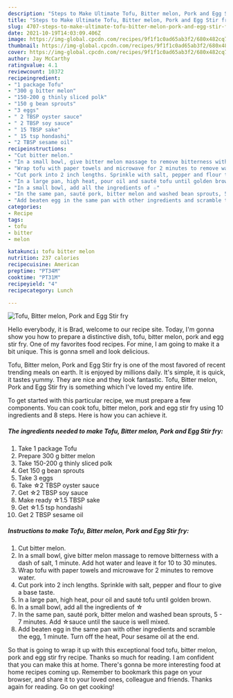 ```yaml
---
description: "Steps to Make Ultimate Tofu, Bitter melon, Pork and Egg Stir fry"
title: "Steps to Make Ultimate Tofu, Bitter melon, Pork and Egg Stir fry"
slug: 4707-steps-to-make-ultimate-tofu-bitter-melon-pork-and-egg-stir-fry
date: 2021-10-19T14:03:09.406Z
image: https://img-global.cpcdn.com/recipes/9f1f1c0ad65ab3f2/680x482cq70/tofu-bitter-melon-pork-and-egg-stir-fry-recipe-main-photo.jpg
thumbnail: https://img-global.cpcdn.com/recipes/9f1f1c0ad65ab3f2/680x482cq70/tofu-bitter-melon-pork-and-egg-stir-fry-recipe-main-photo.jpg
cover: https://img-global.cpcdn.com/recipes/9f1f1c0ad65ab3f2/680x482cq70/tofu-bitter-melon-pork-and-egg-stir-fry-recipe-main-photo.jpg
author: Jay McCarthy
ratingvalue: 4.1
reviewcount: 10372
recipeingredient:
- "1 package Tofu"
- "300 g bitter melon"
- "150-200 g thinly sliced polk"
- "150 g bean sprouts"
- "3 eggs"
- " 2 TBSP oyster sauce"
- " 2 TBSP soy sauce"
- " 15 TBSP sake"
- " 15 tsp hondashi"
- "2 TBSP sesame oil"
recipeinstructions:
- "Cut bitter melon."
- "In a small bowl, give bitter melon massage to remove bitterness with a dash of salt, 1 minute. Add hot water and leave it for 10 to 30 minutes."
- "Wrap tofu with paper towels and microwave for 2 minutes to remove water."
- "Cut pork into 2 inch lengths. Sprinkle with salt, pepper and flour to give a base taste."
- "In a large pan, high heat, pour oil and sauté tofu until golden brown."
- "In a small bowl, add all the ingredients of ☆"
- "In the same pan, sauté pork, bitter melon and washed bean sprouts, 5 - 7 minutes. Add ☆sauce until the sauce is well mixed."
- "Add beaten egg in the same pan with other ingredients and scramble the egg, 1 minute. Turn off the heat, Pour sesame oil at the end."
categories:
- Recipe
tags:
- tofu
- bitter
- melon

katakunci: tofu bitter melon 
nutrition: 237 calories
recipecuisine: American
preptime: "PT34M"
cooktime: "PT31M"
recipeyield: "4"
recipecategory: Lunch

---
```



![Tofu, Bitter melon, Pork and Egg Stir fry](https://img-global.cpcdn.com/recipes/9f1f1c0ad65ab3f2/680x482cq70/tofu-bitter-melon-pork-and-egg-stir-fry-recipe-main-photo.jpg)

Hello everybody, it is Brad, welcome to our recipe site. Today, I'm gonna show you how to prepare a distinctive dish, tofu, bitter melon, pork and egg stir fry. One of my favorites food recipes. For mine, I am going to make it a bit unique. This is gonna smell and look delicious.



Tofu, Bitter melon, Pork and Egg Stir fry is one of the most favored of recent trending meals on earth. It is enjoyed by millions daily. It's simple, it is quick, it tastes yummy. They are nice and they look fantastic. Tofu, Bitter melon, Pork and Egg Stir fry is something which I've loved my entire life.


To get started with this particular recipe, we must prepare a few components. You can cook tofu, bitter melon, pork and egg stir fry using 10 ingredients and 8 steps. Here is how you can achieve it.

<!--inarticleads1-->

##### The ingredients needed to make Tofu, Bitter melon, Pork and Egg Stir fry:

1. Take 1 package Tofu
1. Prepare 300 g bitter melon
1. Take 150-200 g thinly sliced polk
1. Get 150 g bean sprouts
1. Take 3 eggs
1. Take  ☆2 TBSP oyster sauce
1. Get  ☆2 TBSP soy sauce
1. Make ready  ☆1.5 TBSP sake
1. Get  ☆1.5 tsp hondashi
1. Get 2 TBSP sesame oil




<!--inarticleads2-->

##### Instructions to make Tofu, Bitter melon, Pork and Egg Stir fry:

1. Cut bitter melon.
1. In a small bowl, give bitter melon massage to remove bitterness with a dash of salt, 1 minute. Add hot water and leave it for 10 to 30 minutes.
1. Wrap tofu with paper towels and microwave for 2 minutes to remove water.
1. Cut pork into 2 inch lengths. Sprinkle with salt, pepper and flour to give a base taste.
1. In a large pan, high heat, pour oil and sauté tofu until golden brown.
1. In a small bowl, add all the ingredients of ☆
1. In the same pan, sauté pork, bitter melon and washed bean sprouts, 5 - 7 minutes. Add ☆sauce until the sauce is well mixed.
1. Add beaten egg in the same pan with other ingredients and scramble the egg, 1 minute. Turn off the heat, Pour sesame oil at the end.




So that is going to wrap it up with this exceptional food tofu, bitter melon, pork and egg stir fry recipe. Thanks so much for reading. I am confident that you can make this at home. There's gonna be more interesting food at home recipes coming up. Remember to bookmark this page on your browser, and share it to your loved ones, colleague and friends. Thanks again for reading. Go on get cooking!
